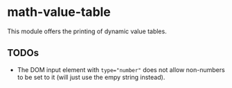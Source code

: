 # math-value-table

This module offers the printing of dynamic value tables.


## TODOs
- The DOM input element with `type="number"` does not allow non-numbers to be set to it (will just use the empy string instead).